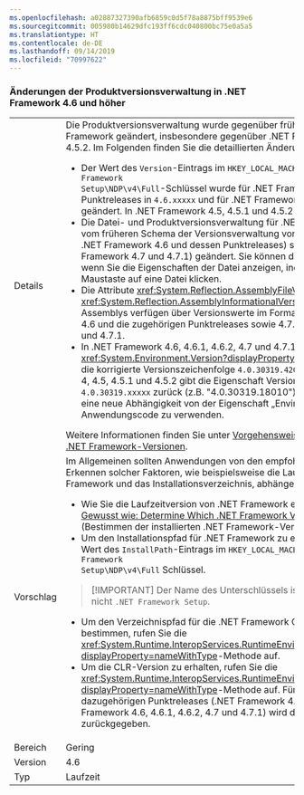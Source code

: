 ```yaml
---
ms.openlocfilehash: a02887327390afb6859c0d5f78a8875bff9539e6
ms.sourcegitcommit: 005980b14629dfc193ff6cdc040800bc75e0a5a5
ms.translationtype: HT
ms.contentlocale: de-DE
ms.lasthandoff: 09/14/2019
ms.locfileid: "70997622"
---
```

### <a name="product-versioning-changes-in-the-net-framework-46-and-later-versions"></a>Änderungen der Produktversionsverwaltung in .NET Framework 4.6 und höher

|   |   |
|---|---|
|Details|Die Produktversionsverwaltung wurde gegenüber früheren Releases von .NET Framework geändert, insbesondere gegenüber .NET Framework 4, 4.5, 4.5.1 und 4.5.2. Im Folgenden finden Sie die detaillierten Änderungen:<ul><li>Der Wert des <code>Version</code>-Eintrags im <code>HKEY_LOCAL_MACHINE\SOFTWARE\Microsoft\NET Framework Setup\NDP\v4\Full</code>-Schlüssel wurde für .NET Framework 4.6 und dessen Punktreleases in <code>4.6.xxxxx</code> und für .NET Framework 4.7 in und 4.7.1 in <code>4.7.xxxxx</code> geändert. In .NET Framework 4.5, 4.5.1 und 4.5.2 lautete das Format <code>4.5.xxxxx</code>.</li><li>Die Datei- und Produktversionsverwaltung für .NET Framework-Dateien wurde vom früheren Schema der Versionsverwaltung von 4.0.30319.x in 4.6.X.0 (für .NET Framework 4.6 und dessen Punktreleases) sowie in 4.7.X.0 (für .NET Framework 4.7 und 4.7.1) geändert. Sie können diese neuen Werte anzeigen, wenn Sie die Eigenschaften der Datei anzeigen, indem Sie mit der rechten Maustaste auf eine Datei klicken.</li><li>Die Attribute <xref:System.Reflection.AssemblyFileVersionAttribute> und <xref:System.Reflection.AssemblyInformationalVersionAttribute> für verwaltete Assemblys verfügen über Versionswerte im Format 4.6.X.0 für .NET Framework 4.6 und die zugehörigen Punktreleases sowie 4.7.X.0 für .NET Framework 4.7 und 4.7.1.</li><li>In .NET Framework 4.6, 4.6.1, 4.6.2, 4.7 und 4.7.1, gibt die <xref:System.Environment.Version?displayProperty=nameWithType>-Eigenschaft die korrigierte Versionszeichenfolge <code>4.0.30319.42000</code> zurück. In .NET Framework 4, 4.5, 4.5.1 und 4.5.2 gibt die Eigenschaft Versionszeichenfolgen im Format <code>4.0.30319.xxxxx</code> zurück (z.B. &quot;4.0.30319.18010&quot;). Es wird nicht empfohlen, eine neue Abhängigkeit von der Eigenschaft „Environment.Version“ im Anwendungscode zu verwenden.</li></ul>Weitere Informationen finden Sie unter [Vorgehensweise: Bestimmen der installierten .NET Framework-Versionen](~/docs/framework/migration-guide/how-to-determine-which-versions-are-installed.md).|
|Vorschlag|Im Allgemeinen sollten Anwendungen von den empfohlenen Verfahren zum Erkennen solcher Faktoren, wie beispielsweise die Laufzeitversion von .NET Framework und das Installationsverzeichnis, abhängen:<ul><li>Wie Sie die Laufzeitversion von .NET Framework ermitteln, erfahren Sie unter [ Gewusst wie: Determine Which .NET Framework Versions Are Installed](~/docs/framework/migration-guide/how-to-determine-which-versions-are-installed.md) (Bestimmen der installierten .NET Framework-Versionen).</li><li>Um den Installationspfad für .NET Framework zu ermitteln, verwenden Sie den Wert des <code>InstallPath</code>-Eintrags im <code>HKEY_LOCAL_MACHINE\SOFTWARE\Microsoft\NET Framework Setup\NDP\v4\Full</code> Schlüssel.</li></ul> <blockquote> [!IMPORTANT] Der Name des Unterschlüssels ist <code>NET Framework Setup</code> und nicht <code>.NET Framework Setup</code>.</blockquote> <ul><li>Um den Verzeichnispfad für die .NET Framework Common Language Runtime zu bestimmen, rufen Sie die <xref:System.Runtime.InteropServices.RuntimeEnvironment.GetRuntimeDirectory?displayProperty=nameWithType>-Methode auf.</li><li>Um die CLR-Version zu erhalten, rufen Sie die <xref:System.Runtime.InteropServices.RuntimeEnvironment.GetSystemVersion?displayProperty=nameWithType>-Methode auf. Für .NET Framework 4 und die dazugehörigen Punktreleases (.NET Framework 4.5, 4.5.1, 4.5.2 sowie .NET Framework 4.6, 4.6.1, 4.6.2, 4.7 und 4.7.1) wird die Zeichenfolge „v4.0.30319“ zurückgegeben.</li></ul>|
|Bereich|Gering|
|Version|4.6|
|Typ|Laufzeit|
